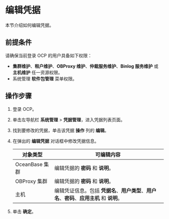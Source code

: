# 编辑凭据

本节介绍如何编辑凭据。

## 前提条件

请确保当前登录 OCP 的用户具备如下权限：

* **集群维护**、**租户维护**、**OBProxy 维护**、**仲裁服务维护**、**Binlog 服务维护** 或 **主机维护** 任一资源权限。
* 系统管理 **软件包管理** 菜单权限。

## 操作步骤

1. 登录 OCP。

2. 单击左导航栏 **系统管理** \> **凭据管理**，进入凭据列表页面。

3. 找到要修改的凭据，单击该凭据 **操作** 列的 **编辑**。

4. 在弹出的 **编辑凭据** 对话框中修改凭据信息。

    | **对象类型** | **可编辑内容** |
    | --- | --- |
    | OceanBase 集群 | 编辑凭据的 **密码** 和 **说明**。 |
    | OBProxy 集群 | 编辑凭据的 **密码** 和 **说明**。 |
    | 主机 | 编辑凭证信息。包括 **凭据名**、**用户类型**、**用户名**、**密码**、**应用主机** 和 **说明**。 |

5. 单击 **确定**。
